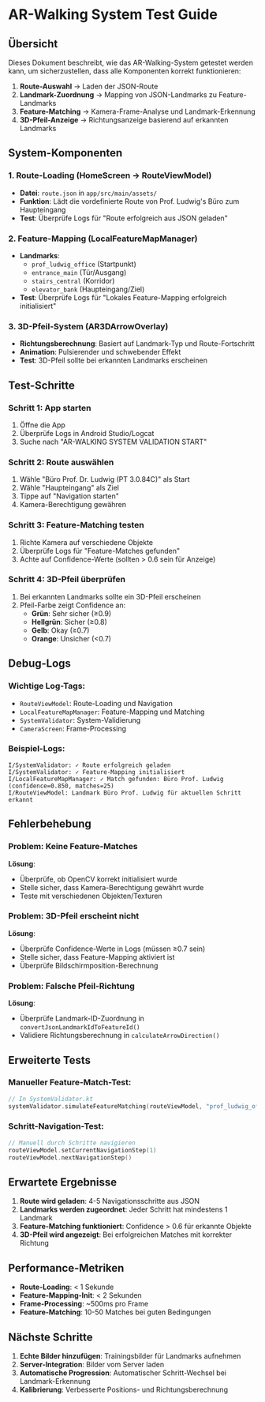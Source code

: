 # AR-Walking System Test Guide

## Übersicht

Dieses Dokument beschreibt, wie das AR-Walking-System getestet werden kann, um sicherzustellen, dass alle Komponenten korrekt funktionieren:

1. **Route-Auswahl** → Laden der JSON-Route
2. **Landmark-Zuordnung** → Mapping von JSON-Landmarks zu Feature-Landmarks  
3. **Feature-Matching** → Kamera-Frame-Analyse und Landmark-Erkennung
4. **3D-Pfeil-Anzeige** → Richtungsanzeige basierend auf erkannten Landmarks

## System-Komponenten

### 1. Route-Loading (HomeScreen → RouteViewModel)
- **Datei**: `route.json` in `app/src/main/assets/`
- **Funktion**: Lädt die vordefinierte Route von Prof. Ludwig's Büro zum Haupteingang
- **Test**: Überprüfe Logs für "Route erfolgreich aus JSON geladen"

### 2. Feature-Mapping (LocalFeatureMapManager)
- **Landmarks**: 
  - `prof_ludwig_office` (Startpunkt)
  - `entrance_main` (Tür/Ausgang)
  - `stairs_central` (Korridor)
  - `elevator_bank` (Haupteingang/Ziel)
- **Test**: Überprüfe Logs für "Lokales Feature-Mapping erfolgreich initialisiert"

### 3. 3D-Pfeil-System (AR3DArrowOverlay)
- **Richtungsberechnung**: Basiert auf Landmark-Typ und Route-Fortschritt
- **Animation**: Pulsierender und schwebender Effekt
- **Test**: 3D-Pfeil sollte bei erkannten Landmarks erscheinen

## Test-Schritte

### Schritt 1: App starten
1. Öffne die App
2. Überprüfe Logs in Android Studio/Logcat
3. Suche nach "AR-WALKING SYSTEM VALIDATION START"

### Schritt 2: Route auswählen
1. Wähle "Büro Prof. Dr. Ludwig (PT 3.0.84C)" als Start
2. Wähle "Haupteingang" als Ziel
3. Tippe auf "Navigation starten"
4. Kamera-Berechtigung gewähren

### Schritt 3: Feature-Matching testen
1. Richte Kamera auf verschiedene Objekte
2. Überprüfe Logs für "Feature-Matches gefunden"
3. Achte auf Confidence-Werte (sollten > 0.6 sein für Anzeige)

### Schritt 4: 3D-Pfeil überprüfen
1. Bei erkannten Landmarks sollte ein 3D-Pfeil erscheinen
2. Pfeil-Farbe zeigt Confidence an:
   - **Grün**: Sehr sicher (≥0.9)
   - **Hellgrün**: Sicher (≥0.8)
   - **Gelb**: Okay (≥0.7)
   - **Orange**: Unsicher (<0.7)

## Debug-Logs

### Wichtige Log-Tags:
- `RouteViewModel`: Route-Loading und Navigation
- `LocalFeatureMapManager`: Feature-Mapping und Matching
- `SystemValidator`: System-Validierung
- `CameraScreen`: Frame-Processing

### Beispiel-Logs:
```
I/SystemValidator: ✓ Route erfolgreich geladen
I/SystemValidator: ✓ Feature-Mapping initialisiert
I/LocalFeatureMapManager: ✓ Match gefunden: Büro Prof. Ludwig (confidence=0.850, matches=25)
I/RouteViewModel: Landmark Büro Prof. Ludwig für aktuellen Schritt erkannt
```

## Fehlerbehebung

### Problem: Keine Feature-Matches
**Lösung**: 
- Überprüfe, ob OpenCV korrekt initialisiert wurde
- Stelle sicher, dass Kamera-Berechtigung gewährt wurde
- Teste mit verschiedenen Objekten/Texturen

### Problem: 3D-Pfeil erscheint nicht
**Lösung**:
- Überprüfe Confidence-Werte in Logs (müssen ≥0.7 sein)
- Stelle sicher, dass Feature-Mapping aktiviert ist
- Überprüfe Bildschirmposition-Berechnung

### Problem: Falsche Pfeil-Richtung
**Lösung**:
- Überprüfe Landmark-ID-Zuordnung in `convertJsonLandmarkIdToFeatureId()`
- Validiere Richtungsberechnung in `calculateArrowDirection()`

## Erweiterte Tests

### Manueller Feature-Match-Test:
```kotlin
// In SystemValidator.kt
systemValidator.simulateFeatureMatching(routeViewModel, "prof_ludwig_office")
```

### Schritt-Navigation-Test:
```kotlin
// Manuell durch Schritte navigieren
routeViewModel.setCurrentNavigationStep(1)
routeViewModel.nextNavigationStep()
```

## Erwartete Ergebnisse

1. **Route wird geladen**: 4-5 Navigationsschritte aus JSON
2. **Landmarks werden zugeordnet**: Jeder Schritt hat mindestens 1 Landmark
3. **Feature-Matching funktioniert**: Confidence > 0.6 für erkannte Objekte
4. **3D-Pfeil wird angezeigt**: Bei erfolgreichen Matches mit korrekter Richtung

## Performance-Metriken

- **Route-Loading**: < 1 Sekunde
- **Feature-Mapping-Init**: < 2 Sekunden  
- **Frame-Processing**: ~500ms pro Frame
- **Feature-Matching**: 10-50 Matches bei guten Bedingungen

## Nächste Schritte

1. **Echte Bilder hinzufügen**: Trainingsbilder für Landmarks aufnehmen
2. **Server-Integration**: Bilder vom Server laden
3. **Automatische Progression**: Automatischer Schritt-Wechsel bei Landmark-Erkennung
4. **Kalibrierung**: Verbesserte Positions- und Richtungsberechnung
